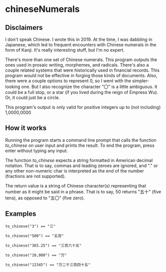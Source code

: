 # chineseNumerals

## Disclaimers

I don't speak Chinese. I wrote this in 2019. At the time, I was dabbling in Japanese, which led to frequent encounters with Chinese numerals in the form of Kanji. It's really interesting stuff, but I'm no expert.

There's more than one set of Chinese numerals. This program outputs the ones used in prosaic writing, morphemes, and radicals. There's also a couple related systems that were historically used in financial records. This program would not be effective in forging those kinds of documents. Also, there were a couple options to represent 0, so I went with the simpler-looking one. But I also recognize the character "〇" is a little ambiguous. It could be a full stop, or a star (if you lived during the reign of Empress Wu). Or, it could just be a circle.

This program's output is only valid for positive integers up to (not including) 1,0000,0000

## How it works

Running the program starts a command line prompt that calls the function *to_chinese* on user input and prints the result. To end the program, press enter without typing any input.

The function *to_chinese* expects a string formatted in American decimal notation. That is to say, commas and leading zeroes are ignored, and "." or  any other non-numeric char is interpreted as the end of the number (fractions are not supported).

The return value is a string of Chinese character(s) representing that number as it might be said in a phrase. That is to say, 50 returns "五十" (five tens), as opposed to "五〇" (five zero).

## Examples

	to_chinese("3") == "三"

	to_chinese("500") == "五百"

	to_chinese("365.25") == "三百六十五"

	to_chinese("10,000") == "万"

	to_chinese("12345") == "万二千三百四十五"
